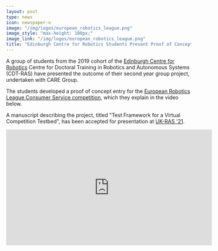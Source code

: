 ```yaml
---
layout: post
type: news
icon: newspaper-o
image: "/img/logos/european_robotics_league.png"
image_style: "max-height: 100px;"
image_link: "/img/logos/european_robotics_league.png"
title: "Edinburgh Centre for Robotics Students Present Proof of Concept Entry for European Robotics League Consumer Service Competition"
---
```


A group of students from the 2019 cohort of the <a href="https://www.edinburgh-robotics.org">Edinburgh Centre for Robotics</a> Centre for Doctoral Training in Robotics and Autonomous Systems (CDT-RAS) have presented the outcome of their second year group project, undertaken with CARE Group.

The students developed a proof of concept entry for the <a href="https://www.eu-robotics.net/robotics_league/erl-consumer/about/index.html">European Robotics League Consumer Service competition</a>, which they explain in the video below.

A manuscript describing the project, titled "Test Framework for a Virtual Competition Testbed", has been accepted for presentation at <a href="https://www.ukras.org/news-and-events/uk-ras/">UK-RAS '21</a>.

<iframe width="560" height="315" src="https://www.youtube.com/embed/eV9p710ysT4" title="YouTube video player" frameborder="0" allow="accelerometer; autoplay; clipboard-write; encrypted-media; gyroscope; picture-in-picture" allowfullscreen></iframe>